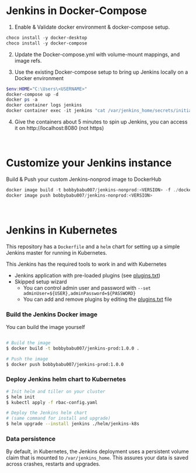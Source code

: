 # Jenkins in Docker-Compose

1. Enable & Validate docker environment & docker-compose setup.

```powershell
choco install -y docker-desktop
choco install -y docker-compose
``` 

2. Update the Docker-compose.yml with volume-mount mappings, and image refs. 

3. Use the existing Docker-compose setup to bring up Jenkins locally on a Docker environment 

```powershell
$env:HOME="C:\Users\<USERNAME>"
docker-compose up -d
docker ps -a
docker container logs jenkins
docker container exec -it jenkins "cat /var/jenkins_home/secrets/initialAdminPassword"
```

4. Give the containers about 5 minutes to spin up Jenkins, you can access it on http://localhost:8080 (not https)

<br>

# Customize your Jenkins instance 
Build & Push your custom Jenkins-nonprod image to DockerHub

``` powershell
docker image build -t bobbybabu007/jenkins-nonprod:<VERSION> -f ./docker/Dockerfile-jenkins .
docker image push bobbybabu007/jenkins-nonprod:<VERSION>
```
<br>

# Jenkins in Kubernetes
This repository has a `Dockerfile` and a `helm` chart for setting up a simple Jenkins master for running in Kubernetes.

This Jenkins has the required tools to work in and with Kubernetes
- Jenkins application with pre-loaded plugins (see [plugins.txt](plugins.txt))
- Skipped setup wizard
  - You can control admin user and password with `--set adminUser=${USER},adminPassword=${PASSWORD}`
  - You can add and remove plugins by editing the [plugins.txt](plugins.txt) file


### Build the Jenkins Docker image
You can build the image yourself
```bash

# Build the image
$ docker build -t bobbybabu007/jenkins-prod:1.0.0 .

# Push the image
$ docker push bobbybabu007/jenkins-prod:1.0.0
```

### Deploy Jenkins helm chart to Kubernetes
```bash
# Init helm and tiller on your cluster
$ helm init
$ kubectl apply -f rbac-config.yaml

# Deploy the Jenkins helm chart
# (same command for install and upgrade)
$ helm upgrade --install jenkins ./helm/jenkins-k8s
```

### Data persistence
By default, in Kubernetes, the Jenkins deployment uses a persistent volume claim that is mounted to `/var/jenkins_home`.
This assures your data is saved across crashes, restarts and upgrades.   


